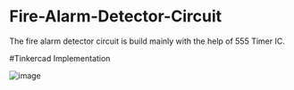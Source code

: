 # Fire-Alarm-Detector-Circuit
The fire alarm detector circuit is build mainly with the help of 555 Timer IC.

#Tinkercad Implementation

![image](https://user-images.githubusercontent.com/69163882/150548676-ad8463bb-6375-4c1e-ad00-a327aee09866.png)
